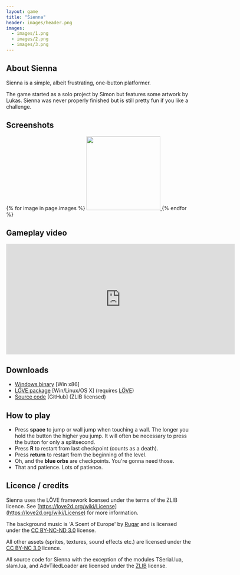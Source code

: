 ```yaml
---
layout: game
title: "Sienna"
header: images/header.png
images:
  - images/1.png
  - images/2.png
  - images/3.png
---
```

## About Sienna ##
Sienna is a simple, albeit frustrating, one-button platformer.

The game started as a solo project by Simon but features some artwork by Lukas.
Sienna was never properly finished but is still pretty fun if you like a challenge.

## Screenshots ##
<div class="centered-div">
{% for image in page.images %}
<a href="{{ image }}">
	<img src="{{ image }}" width="200" class="game-thumb" />
</a>
{% endfor %}
</div>

## Gameplay video ##

<iframe width="620" height="300" src="http://www.youtube.com/embed/EZF071lxkwM" frameborder="0">
</iframe>

## Downloads ##

* [Windows binary](https://github.com/downloads/SimonLarsen/sienna/sienna-win-x86.zip) \[Win x86\]
* [LÖVE package](https://github.com/downloads/SimonLarsen/sienna/sienna.love) \[Win/Linux/OS X\] (requires [LÖVE](http://love2d.org/))
* [Source code](http://github.com/SimonLarsen/sienna) \[GitHub\] (ZLIB licensed)

## How to play ##

* Press **space** to jump or wall jump when touching a wall. The longer you hold the button the higher you jump. It will often be necessary to press the button for only a splitsecond.
* Press **R** to restart from last checkpoint (counts as a death).
* Press **return** to restart from the beginning of the level.
* Oh, and the **blue orbs** are checkpoints. You're gonna need those.
* That and patience. Lots of patience.

## Licence / credits ##

Sienna uses the LÖVE framework licensed under the terms of the ZLIB licence. See [https://love2d.org/wiki/License](https://love2d.org/wiki/License) for more information.

The background music is 'A Scent of Europe' by [Rugar](http://www.8bitpeoples.com/artist/rugar) and is licensed under the [CC BY-NC-ND 3.0](http://creativecommons.org/licenses/by-nc-nd/3.0/) license.

All other assets (sprites, textures, sound effects etc.) are licensed under the [CC BY-NC 3.0](http://creativecommons.org/licenses/by-nc/3.0/) licence.

All source code for Sienna with the exception of the modules TSerial.lua, slam.lua, and AdvTiledLoader are licensed under the [ZLIB](https://github.com/SimonLarsen/sienna/blob/master/LICENCE.txt) license.
